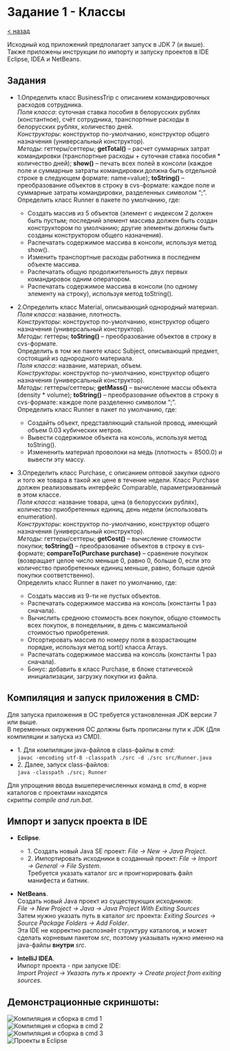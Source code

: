 # Задание 1 - Классы
[&lt; назад](../../../)  
<!--- *Прочтите это на другом языке:* *[~~English~~](README.en.md)*, **[Русский](README.md)**.  -->
Исходный код приложений предполагает запуск в JDK 7 (и выше).  
Также приложены инструкции по импорту и запуску проектов в IDE Eclipse, IDEA и NetBeans.

## Задания
* 1.Определить класс BusinessTrip с описанием командировочных расходов сотрудника.  
*Поля класса*: суточная ставка пособия в белорусских рублях (константное), счёт сотрудника, транспортные расходы в белорусских рублях, количество дней.  
*Конструкторы*: конструктор по-умолчанию, конструктор общего назначения (универсальный конструктор).  
*Методы*: геттеры/сеттеры; **getTotal()** – расчет суммарных затрат командировки (транспортные расходы + суточная ставка пособия * количество дней); **show()** – печать всех полей в консоли (каждое поле и суммарные затраты командировки должна быть отдельной строке в следующем формате: name=value); **toString()** – преобразование объектов в строку в cvs-формате: каждое поле и суммарные затраты командировки, разделенных символом “;”.  
 Определить класс Runner в пакете по умолчанию, где:
  * Создать массив из 5 объектов (элемент с индексом 2 должен быть пустым; последний элемент массива должен быть создан конструктором по умолчанию; другие элементы должны быть созданы конструктором общего назначения).
  * Распечатать содержимое массива в консоли, используя метод show().
  * Изменить транспортные расходы работника в последнем объекте массива.
  * Распечатать общую продолжительность двух первых командировок одним оператором.
  * Распечатать содержимое массива в консоли (по одному элементу на строку), используя метод toString().

* 2.Определить класс Material, описывающий однородный материал.  
*Поля класса*: название, плотность.  
*Конструкторы*: конструктор по-умолчанию, конструктор общего назначения (универсальный конструктор).  
*Методы*: геттеры; **toString()** – преобразование объектов в строку в cvs-формате.  
Определить в том же пакете класс Subject, описывающий предмет, состоящий из однородного материала.  
*Поля класса*: название, материал, объем.  
*Конструкторы*: конструктор по-умолчанию, конструктор общего назначения (универсальный конструктор).  
*Методы*: геттеры/сеттеры; **getMass()** – вычисление массы объекта (density * volume); **toString()** – преобразование объектов в строку в cvs-формате: каждое поле разделенно символом “;”.  
Определить класс Runner в пакет по умолчанию, где:  
  * Создайть объект, представляющий стальной провод, имеющий объем 0.03 кубических метров.
  * Вывести содержимое объекта на консоль, используя метод toString().
  * Измененить материал проволоки на медь (плотность = 8500.0) и вывести эту массу.

* 3.Определить класс Purchase, с описанием оптовой закупки одного и того же товара в такой же цене в течение недели. Класс Purchase должен реализовывать интерфейс Comparable, параметризованный в этом классе.  
*Поля класса*: название товара, цена (в белорусских рублях), количество приобретенных единиц, день недели (использовать enumeration).  
*Конструкторы*: конструктор по-умолчанию, конструктор общего назначения (универсальный конструктор).  
*Методы*: геттеры/сеттеры; **getCost()** – вычисление стоимости покупки; **toString()** – преобразование объектов в строку в cvs-формате; **compareTo(Purchase purchase)** – сравнение покупкок (возвращает целое число меньше 0, равно 0, больше 0, если это количество приобретенных единиц меньше, равно, больше одной покупки соответственно).  
Определить класс Runner в пакет по умолчанию, где:  
  * Создать массив из 9-ти не пустых объектов.
  * Распечатать содержимое массива на консоль (константы 1 раз сначала).
  * Вычислить среднюю стоимость всех покупок, общую стоимость всех покупок, в понедельник, в день с максимальной стоимостью приобретения.
  * Отсортировать массив по номеру поля в возрастающем порядке, используя метод sort() класса Arrays.
  * Распечатать содержимое массива на консоль (константы 1 раз сначала).
  * Бонус: добавить в класс Purchase, в блоке статической инициализации, загрузку покупки из файла.

## Компиляция и запуск приложения в CMD:
Для запуска приложения в ОС требуется установленная JDK версии 7 или выше.  
В переменных окружения ОС должны быть прописаны пути к JDK (Для компиляции и запуска из CMD).
* 1. Для компиляции java-файлов в class-файлы в *cmd*:  
`javac -encoding utf-8 -classpath ./src -d ./src src/Runner.java`
* 2. Далее, запуск class-файлов:  
`java -classpath ./src; Runner`

Для упрощения ввода вышеперечисленных команд в *cmd*, в корне каталогов с проектами находятся<br>скрипты *compile and run.bat*.

## Импорт и запуск проекта в IDE
* **Eclipse**.
  * 1. Создать новый Java SE проект: *File &rarr; New &rarr; Java Project*.
  * 2. Импортировать исходники в созданный проект: *File &rarr; Import &rarr; General &rarr; File System*.  
  Требуется указать каталог *src* и проигнорировать файл манифеста и батник.

* **NetBeans**.  
Создать новый Java проект из существующих исходников:  
*File &rarr; New Project &rarr; Java &rarr; Java Project With Exiting Sources*  
Затем нужно указать путь в каталог *src* проекта: *Exiting Sources &rarr; Source Package Folders &rarr; Add Folder*.  
Эта IDE не корректно распознаёт структуру каталогов, и может сделать корневым пакетом *src*, поэтому указывать нужно именно на java-файлы **внутри** *src*.

* **IntelliJ IDEA**.  
Импорт проекта - при запуске IDE:  
*Import Project &rarr; Указать путь к проекту &rarr; Create project from exiting sources*.

## Демонстрационные скриншоты:

![Компиляция и сборка в cmd 1](screenshots/compile_and_run_in_cmd.png)  
![Компиляция и сборка в cmd 2](screenshots/compile_and_run_in_cmd_2.png)  
![Компиляция и сборка в cmd 3](screenshots/compile_and_run_in_cmd_3.png)  
![Проекты в Eclipse](screenshots/projects_in_eclipse.png)
